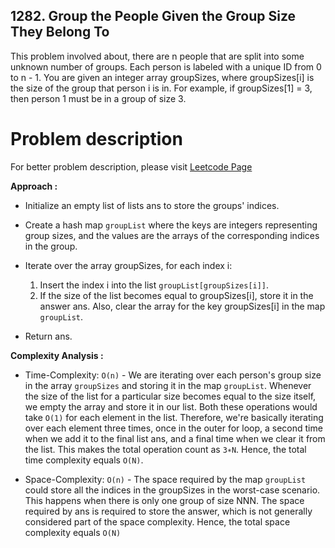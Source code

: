 ## 1282. Group the People Given the Group Size They Belong To

This problem involved about, there are n people that are split into some unknown number of groups. Each person is labeled with a unique ID from 0 to n - 1. You are given an integer array groupSizes, where groupSizes[i] is the size of the group that person i is in. For example, if groupSizes[1] = 3, then person 1 must be in a group of size 3.

# Problem description

For better problem description, please visit [Leetcode Page](https://leetcode.com/problems/group-the-people-given-the-group-size-they-belong-to/description/?envType=daily-question&envId=2023-09-11)

**Approach :**<br/>

-   Initialize an empty list of lists ans to store the groups' indices.

-   Create a hash map `groupList` where the keys are integers representing group sizes, and the values are the arrays of the corresponding indices in the group.

-   Iterate over the array groupSizes, for each index i:

    1. Insert the index i into the list `groupList[groupSizes[i]]`.
    2. If the size of the list becomes equal to groupSizes[i], store it in the answer ans. Also, clear the array for the key groupSizes[i] in the map `groupList`.

-   Return ans.

**Complexity Analysis :**<br/>

-   Time-Complexity: `O(n)` - We are iterating over each person's group size in the array `groupSizes` and storing it in the map `groupList`. Whenever the size of the list for a particular size becomes equal to the size itself, we empty the array and store it in our list. Both these operations would take `O(1)` for each element in the list. Therefore, we're basically iterating over each element three times, once in the outer for loop, a second time when we add it to the final list ans, and a final time when we clear it from the list. This makes the total operation count as `3∗N`. Hence, the total time complexity equals `O(N)`.

-   Space-Complexity: `O(n)` - The space required by the map `groupList` could store all the indices in the groupSizes in the worst-case scenario. This happens when there is only one group of size NNN. The space required by ans is required to store the answer, which is not generally considered part of the space complexity. Hence, the total space complexity equals `O(N)`
